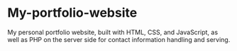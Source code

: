 # My-portfolio-website
My personal portfolio website, built with HTML, CSS, and JavaScript, as well as PHP on the server side for contact information handling and serving.
